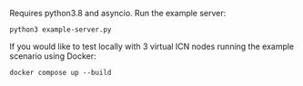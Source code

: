 Requires python3.8 and asyncio. Run the example server:

    python3 example-server.py

If you would like to test locally with 3 virtual ICN nodes running the example scenario using Docker:

    docker compose up --build
